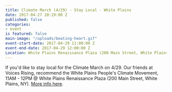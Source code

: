 ```yaml
---
title: Climate March (4/29) - Stay Local - White Plains
date: 2017-04-27 20:19:00 Z
published: false
categories:
- event
is featured: false
main-image: "/uploads/beating-heart.gif"
event-start-date: 2017-04-29 11:00:00 Z
event-end-date: 2017-04-29 12:00:00 Z
Location: White Plains Renaissance Plaza (200 Main Street, White Plains, NY).
---
```


If you'd like to stay local for the Climate March on 4/29.  Our friends at Voices Rising, recommend the White Plains People's Climate Movement, 11AM - 12PM @ White Plains Renaissance Plaza (200 Main Street, White Plains, NY).  [More info here](https://www.facebook.com/events/1985428998354904/). 